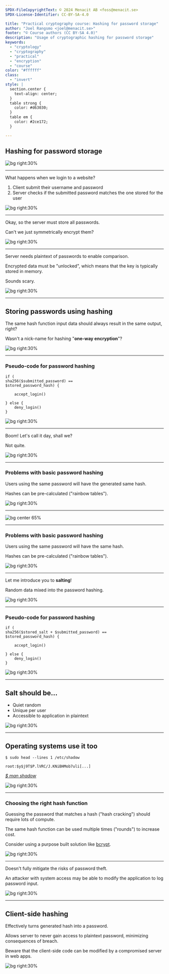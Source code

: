```yaml
---
SPDX-FileCopyrightText: © 2024 Menacit AB <foss@menacit.se>
SPDX-License-Identifier: CC-BY-SA-4.0

title: "Practical cryptography course: Hashing for password storage"
author: "Joel Rangsmo <joel@menacit.se>"
footer: "© Course authors (CC BY-SA 4.0)"
description: "Usage of cryptographic hashing for password storage"
keywords:
  - "cryptology"
  - "cryptography"
  - "practical"
  - "encryption"
  - "course"
color: "#ffffff"
class:
  - "invert"
style: |
  section.center {
    text-align: center;
  }
  table strong {
    color: #d63030;
  }
  table em {
    color: #2ce172;
  }

---
```

<!-- _footer: "%ATTRIBUTION_PREFIX% Lord Jaraxxus (CC BY-SA 4.0)" -->
## Hashing for password storage

![bg right:30%](images/13-neon_sign.jpg)

---
<!-- _footer: "%ATTRIBUTION_PREFIX% Lord Jaraxxus (CC BY-SA 4.0)" -->
What happens when we login to a website?  
  
1. Client submit their username and password
2. Server checks if the submitted password matches the one stored for the user

![bg right:30%](images/13-neon_sign.jpg)

---
<!-- _footer: "%ATTRIBUTION_PREFIX% Nicholas A. Tonelli (CC BY 2.0)" -->
Okay, so the server must store all passwords.  
  
Can't we just symmetrically encrypt them?

![bg right:30%](images/13-abandoned_apartment.jpg)

---
<!-- _footer: "%ATTRIBUTION_PREFIX% Nicholas A. Tonelli (CC BY 2.0)" -->
Server needs plaintext of passwords to enable comparison.  
  
Encrypted data must be "unlocked", which means that the key is typically stored in memory.  
  
Sounds scary.

![bg right:30%](images/13-abandoned_apartment.jpg)

---
<!-- _footer: "%ATTRIBUTION_PREFIX% Rod Waddington (CC BY-SA 2.0)" -->
## Storing passwords using hashing
The same hash function input data should always result in the same output, right?  
  
Wasn't a nick-name for hashing
"**one-way encryption**"?

![bg right:30%](images/13-singapore_gardens.jpg)

---
<!-- _footer: "%ATTRIBUTION_PREFIX% Rod Waddington (CC BY-SA 2.0)" -->
### Pseudo-code for password hashing
```
if (
sha256($submitted_password) ==
$stored_password_hash) {

	accept_login()

} else {
	deny_login()
}
```

![bg right:30%](images/13-singapore_gardens.jpg)

---
<!-- _footer: "%ATTRIBUTION_PREFIX% Jennifer Morrow (CC BY 2.0)" -->
Boom! Let's call it day, shall we?  
  
Not quite.

![bg right:30%](images/13-spheres.jpg)

---
<!-- _footer: "%ATTRIBUTION_PREFIX% Jennifer Morrow (CC BY 2.0)" -->
### Problems with basic password hashing
Users using the same password will have the generated same hash.  
  
Hashes can be pre-calculated ("rainbow tables").

![bg right:30%](images/13-spheres.jpg)

---
![bg center 65%](images/13-hash_search.png)

---
<!-- _footer: "%ATTRIBUTION_PREFIX% Jennifer Morrow (CC BY 2.0)" -->
### Problems with basic password hashing
Users using the same password will have the same hash.  
  
Hashes can be pre-calculated ("rainbow tables").

![bg right:30%](images/13-spheres.jpg)

---
<!-- _footer: "%ATTRIBUTION_PREFIX% Halfrain (CC BY-SA 2.0)" -->
Let me introduce you to **salting**!  
  
Random data mixed into the password hashing.

![bg right:30%](images/13-exposed_road.jpg)

---
<!-- _footer: "%ATTRIBUTION_PREFIX% Halfrain (CC BY-SA 2.0)" -->
### Pseudo-code for password hashing
```
if (
sha256($stored_salt + $submitted_password) ==
$stored_password_hash) {

	accept_login()

} else {
	deny_login()
}
```

![bg right:30%](images/13-exposed_road.jpg)

---
<!-- _footer: "%ATTRIBUTION_PREFIX% Halfrain (CC BY-SA 2.0)" -->
## Salt should be...
- Quiet random
- Unique per user
- Accessible to application in plaintext

![bg right:30%](images/13-exposed_road.jpg)

---
<!-- _footer: "%ATTRIBUTION_PREFIX% Fandrey (CC BY 2.0)" -->
## Operating systems use it too
```
$ sudo head --lines 1 /etc/shadow

root:$y$j9T$P.lVRC/J.KNiBHMob7uli[...]
```

[_$ man shadow_](https://man.archlinux.org/man/shadow.5.en)

![bg right:30%](images/13-console_beastie.jpg)

---
<!-- _footer: "%ATTRIBUTION_PREFIX% Kurayba (CC BY-SA 2.0)" -->
### Choosing the right hash function
Guessing the password that matches a hash ("hash cracking") should require lots of compute.  
  
The same hash function can be used multiple times ("rounds") to increase cost.  
  
Consider using a purpose built solution like [bcrypt](https://en.wikipedia.org/wiki/Bcrypt).

![bg right:30%](images/13-cave_stairs.jpg)

---
<!-- _footer: "%ATTRIBUTION_PREFIX% Andrew Hart (CC BY-SA 2.0)" -->
Doesn't fully mitigate the risks of password theft.  
  
An attacker with system access may be able to modify the application to log password input.

![bg right:30%](images/13-broken_glass.jpg)

---
<!-- _footer: "%ATTRIBUTION_PREFIX% Bruno Cordioli (CC BY 2.0)" -->
## Client-side hashing
Effectively turns generated hash into a password.
  
Allows server to never gain access to plaintext password, minimizing consequences of breach.  
  
Beware that the client-side code can be modified by a compromised server in web apps.

![bg right:30%](images/13-newton.jpg)
